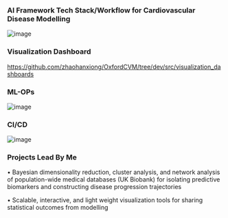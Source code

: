 ### AI Framework Tech Stack/Workflow for Cardiovascular Disease Modelling
![image](https://user-images.githubusercontent.com/29684281/192150943-08ed2784-1919-4f91-9ebb-4ab6055a780a.png)

### Visualization Dashboard
https://github.com/zhaohanxiong/OxfordCVM/tree/dev/src/visualization_dashboards

### ML-OPs
![image](https://user-images.githubusercontent.com/29684281/192301904-43f6b0ec-152a-479d-83ae-036a728c72cd.png)

### CI/CD
![image](https://user-images.githubusercontent.com/29684281/192254976-3b485f1b-64ab-4ca4-9295-3a38f8e95119.png)

### Projects Lead By Me
•	Bayesian dimensionality reduction, cluster analysis, and network analysis of population-wide medical databases (UK Biobank) for isolating predictive biomarkers and constructing disease progression trajectories

•	Scalable, interactive, and light weight visualization tools for sharing statistical outcomes from modelling
